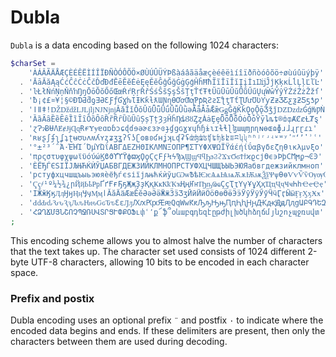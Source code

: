 # Dubla

`Dubla` is a data encoding based on the following 1024 characters:

```php
$charSet =
    'ÀÁÂÃÄÅÆÇÈÉÊËÌÍÎÏÐÑÒÓÔÕÖ×ØÙÚÛÜÝÞßàáâãäåæçèéêëìíîïðñòóôõö÷øùúûüýþÿ'
  . 'ĀāĂăĄąĆćĈĉĊċČčĎďĐđĒēĔĕĖėĘęĚěĜĝĞğĠġĢģĤĥĦħĨĩĪīĬĭĮįİıĲĳĴĵĶķĸĹĺĻļĽľĿ'
  . 'ŀŁłŃńŅņŇňŉŊŋŌōŎŏŐőŒœŔŕŖŗŘřŚśŜŝŞşŠšŢţŤťŦŧŨũŪūŬŭŮůŰűŲųŴŵŶŷŸŹźŻżŽžſ'
  . 'ƀ¡¢£¤¥¦§©ƉƊƋƌƍƎƏƐƑƒƓƔƕƖƗƘƙƚƛƜƝƞƟƠơƢƣƤƥƦƧƨƩƪƫƬƭƮƯưƱƲƳƴƵƶƷƸƹƺƻƼƽƾƿ'
  . 'ǀǁǂǃǄǅǆǇǈǉǊǋǌǍǎǏǐǑǒǓǔǕǖǗǘǙǚǛǜǝǞǟǠǡǢǣǤǥǦǧǨǩǪǫǬǭǮǯǰǱǲǳǴǵǶǷǸǹǺǻǼǽǾǿ'
  . 'ȀȁȂȃȄȅȆȇȈȉȊȋȌȍȎȏȐȑȒȓȔȕȖȗȘșȚțȜȝȞȟȠȡȢȣȤȥȦȧȨȩȪȫȬȭȮȯȰȱȲȳȴȵȶ®ȸȹȺȻȼȽȾȿ'
  . 'ɀɁɂɃɄɅɆɇɈɉɊɋɌɍɎɏɐɑɒɓɔɕɖɗɘəɚɛɜɝɞɟɠɡɢɣɤɥɦɧɨɩɪɫɬɭɮɯɰɱɲɳɴɵɶɷɸɹɺɻɼɽɾɿ'
  . 'ʀʁʂʃʄʅʆʇʈʉʊʋʌʍʎʏʐʑʒʓʔʕʖʗʘʙʚʛʜʝʞʟʠʡʢʣʤʥʦʧʨʩʪʫʬʭʮʯʰʱʲʳʴʵʶʷʸʹʺʻʼʽʾʿ'
  . '°±²³΄΅Ά·ΈΉΊ´ΌµΎΏΐΑΒΓΔΕΖΗΘΙΚΛΜΝΞΟΠΡ¶ΣΤΥΦΧΨΩΪΫάέήίΰαβγδεζηθικλμνξο'
  . 'πρςστυφχψωϊϋόύώϏϐϑϒϓϔϕϖϗϘϙϚϛϜϝϞϟϠϡϢϣϤϥϦϧϨϩϪϫϬϭϮϯϰϱϲϳϴϵ϶ϷϸϹϺϻϼ¬ϾϿ'
  . 'ЀЁЂЃЄЅІЇЈЉЊЋЌЍЎЏАБВГДЕЖЗИЙКЛМНОПРСТУФХЦЧШЩЪЫЬЭЮЯабвгдежзийклмноп'
  . 'рстуфхцчшщъыьэюяѐёђѓєѕіїјљњћќѝўџѠѡѢѣѤѥѦѧѨѩѪѫѬѭѮѯѰѱѲѳѴѵѶѷѸѹѺѻѼѽѾѿ'
  . 'Ҁҁ҂¹º¼½¾¿րҊҋҌҍҎҏҐґҒғҔҕҖҗҘҙҚқҜҝҞҟҠҡҢңҤҥҦҧҨҩҪҫҬҭҮүҰұҲҳҴҵҶҷҸҹҺһҼҽҾҿ'
  . 'ӀӁӂӃӄӅӆӇӈӉӊӋӌӍӎӏӐӑӒӓӔӕӖӗӘәӚӛӜӝӞӟӠӡӢӣӤӥӦӧӨөӪӫӬӭӮӯӰӱӲӳӴӵӶӷӸӹӺӻӼӽӾӿ'
  . 'ԀԁԂԃԄԅԆԇԈԉԊԋԌԍԎԏԐԑԒԓԔԕԖԗԘԙԚԛԜԝԞԟԠԡԢԣԤԥԦԧԨԩԪԫԬԭԮԯցԱԲԳԴԵԶԷԸԹԺԻԼԽԾԿ'
  . 'ՀՁՂՃՄՅՆՇՈՉՊՋՌՍՎՏՐՑՒՓՔՕՖւփՙ՚ք՜ֆ՞օևաբգդեզէըթժիլխծկհձղճմյնշոչպջռսվտ'
;
```

This encoding scheme allows you to almost halve the number of characters that the text takes up.
The character set used consists of 1024 different 2-byte UTF-8 characters, allowing 10 bits to be encoded in each character space.

### Prefix and postix

Dubla encoding uses an optional prefix `¨` and postfix `·` to indicate where the encoded data begins and ends.
If these delimiters are present, then only the characters between them are used during decoding.
